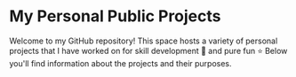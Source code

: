 <h1> My Personal Public Projects </h1> 
Welcome to my GitHub repository! This space hosts a variety of personal projects that I have worked on for skill development 🚀 and pure fun ⭐  
Below you'll find information about the projects and their purposes.

